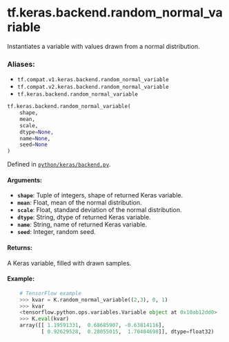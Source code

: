 <div itemscope itemtype="http://developers.google.com/ReferenceObject">
<meta itemprop="name" content="tf.keras.backend.random_normal_variable" />
<meta itemprop="path" content="Stable" />
</div>

# tf.keras.backend.random_normal_variable

Instantiates a variable with values drawn from a normal distribution.

### Aliases:

* `tf.compat.v1.keras.backend.random_normal_variable`
* `tf.compat.v2.keras.backend.random_normal_variable`
* `tf.keras.backend.random_normal_variable`

``` python
tf.keras.backend.random_normal_variable(
    shape,
    mean,
    scale,
    dtype=None,
    name=None,
    seed=None
)
```



Defined in [`python/keras/backend.py`](/code/stable/tensorflow/python/keras/backend.py).

<!-- Placeholder for "Used in" -->


#### Arguments:


* <b>`shape`</b>: Tuple of integers, shape of returned Keras variable.
* <b>`mean`</b>: Float, mean of the normal distribution.
* <b>`scale`</b>: Float, standard deviation of the normal distribution.
* <b>`dtype`</b>: String, dtype of returned Keras variable.
* <b>`name`</b>: String, name of returned Keras variable.
* <b>`seed`</b>: Integer, random seed.


#### Returns:

A Keras variable, filled with drawn samples.



#### Example:


```python
    # TensorFlow example
    >>> kvar = K.random_normal_variable((2,3), 0, 1)
    >>> kvar
    <tensorflow.python.ops.variables.Variable object at 0x10ab12dd0>
    >>> K.eval(kvar)
    array([[ 1.19591331,  0.68685907, -0.63814116],
           [ 0.92629528,  0.28055015,  1.70484698]], dtype=float32)
```
